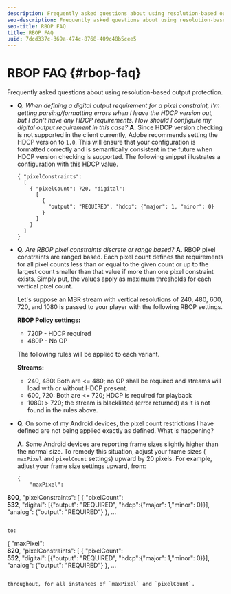 ```yaml
---
description: Frequently asked questions about using resolution-based output protection.
seo-description: Frequently asked questions about using resolution-based output protection.
seo-title: RBOP FAQ
title: RBOP FAQ
uuid: 7dcd337c-369a-474c-8768-409c48b5cee5
---
```


# RBOP FAQ {#rbop-faq}

Frequently asked questions about using resolution-based output protection.

* **Q.** *When defining a digital output requirement for a pixel constraint, I'm getting parsing/formatting errors when I leave the HDCP version out, but I don't have any HDCP requirements. How should I configure my digital output requirement in this case?* **A.** Since HDCP version checking is not supported in the client currently, Adobe recommends setting the HDCP version to `1.0`. This will ensure that your configuration is formatted correctly and is semantically consistent in the future when HDCP version checking is supported. The following snippet illustrates a configuration with this HDCP value. 

  ```
  { "pixelConstraints":  
    [  
      { "pixelCount": 720, "digital":  
        [  
          {  
            "output": "REQUIRED", "hdcp": {"major": 1, "minor": 0}  
          }  
        ]  
      }  
    ]  
  }
  ```

* **Q.** *Are RBOP pixel constraints discrete or range based?* **A.** RBOP pixel constraints are ranged based. Each pixel count defines the requirements for all pixel counts less than or equal to the given count or up to the largest count smaller than that value if more than one pixel constraint exists. Simply put, the values apply as maximum thresholds for each vertical pixel count.

  Let's suppose an MBR stream with vertical resolutions of 240, 480, 600, 720, and 1080 is passed to your player with the following RBOP settings.

  **RBOP Policy settings:**

    * 720P - HDCP required 
    * 480P - No OP

  The following rules will be applied to each variant.

  **Streams:**

    * 240, 480: Both are <= 480; no OP shall be required and streams will load with or without HDCP present.
    * 600, 720: Both are <= 720; HDCP is required for playback 
    * 1080: > 720; the stream is blacklisted (error returned) as it is not found in the rules above.

* **Q.** On some of my Android devices, the pixel count restrictions I have defined are not being applied exactly as defined. What is happening?

  **A.** Some Android devices are reporting frame sizes slightly higher than the normal size. To remedy this situation, adjust your frame sizes ( `maxPixel` and `pixelCount` settings) upward by 20 pixels. For example, adjust your frame size settings upward, from: 

  ```
  { 
      "maxPixel":  
<b>800</b>, 
      "pixelConstraints": [ 
          { "pixelCount":  
<b>532</b>, 
            "digital": [{"output": "REQUIRED", "hdcp":{"major": 1,"minor": 0}}], 
            "analog": {"output": "REQUIRED"} 
          }, 
  ... 
  
  ```

  to: 

  ```
  { 
      "maxPixel":  
<b>820</b>, 
      "pixelConstraints": [ 
          { "pixelCount":  
<b>552</b>, 
            "digital": [{"output": "REQUIRED", "hdcp":{"major": 1,"minor": 0}}], 
            "analog": {"output": "REQUIRED"} 
          }, 
  ... 
  
  ```

  throughout, for all instances of `maxPixel` and `pixelCount`.

